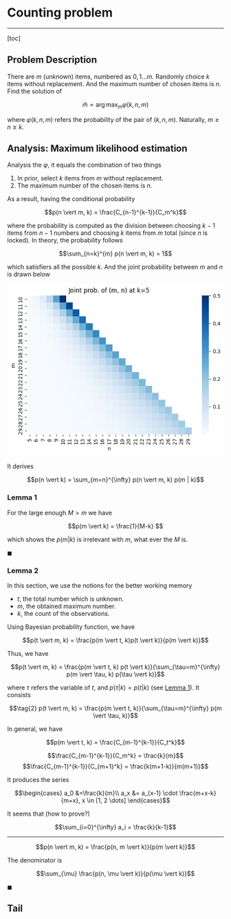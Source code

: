 # Counting problem

---

[toc]

## Problem Description

There are $m$ (unknown) items, numbered as $0, 1 \dots m$.
Randomly choice $k$ items without replacement.
And the maximum number of chosen items is $n$.
Find the solution of

$$\tag{1} \hat{m} = \arg\max_m \varphi(k, n, m)$$

where $\varphi(k, n, m)$ refers the probability of the pair of $(k, n, m)$.
Naturally, $m \ge n \ge k$.

## Analysis: Maximum likelihood estimation

Analysis the $\varphi$, it equals the combination of two things

1. In prior, select $k$ items from $m$ without replacement.
2. The maximum number of the chosen items is $n$.

As a result, having the conditional probability

$$p(n \vert m, k) = \frac{C_{n-1}^{k-1}}{C_m^k}$$

where the probability is computed as the division between choosing $k-1$ items from $n-1$ numbers and choosing $k$ items from $m$ total (since $n$ is locked).
In theory, the probability follows

$$\sum_{n=k}^{m} p(n \vert m, k) = 1$$

which satisfiers all the possible $k$.
And the joint probability between $m$ and $n$ is drawn below

![joint prob](./binomial-distribution-img/joint%20prob%20of%20m%20n.png "joint prob")

It derives

$$p(n \vert k) = \sum_{m=n}^{\infty} p(n \vert m, k) p(m | k)$$

### Lemma 1

For the large enough $M>m$ we have

$$p(m \vert k) = \frac{1}{M-k} $$

which shows the $p(m\vert k)$ is irrelevant with $m$, what ever the $M$ is.

$\blacksquare$

### Lemma 2

In this section, we use the notions for the better working memory

- $t$, the total number which is unknown.
- $m$, the obtained maximum number.
- $k$, the count of the observations.

Using Bayesian probability function, we have

$$p(t \vert m, k) = \frac{p(m \vert t, k)p(t \vert k)}{p(m \vert k)}$$

Thus, we have

$$p(t \vert m, k) = \frac{p(m \vert t, k) p(t \vert k)}{\sum_{\tau=m}^{\infty} p(m \vert \tau, k) p(\tau \vert k)}$$

where $\tau$ refers the variable of $t$, and $p(\tau \vert k) = p(t \vert k)$ (see [Lemma 1](#lemma-1)). It consists

$$\tag{2} p(t \vert m, k) = \frac{p(m \vert t, k)}{\sum_{\tau=m}^{\infty} p(m \vert \tau, k)}$$

In general, we have

$$p(m \vert t, k) = \frac{C_{m-1}^{k-1}}{C_t^k}$$

$$\frac{C_{m-1}^{k-1}}{C_m^k} = \frac{k}{m}$$
$$\frac{C_{m-1}^{k-1}}{C_{m+1}^k} = \frac{k(m+1-k)}{m(m+1)}$$

It produces the series

$$\begin{cases}
a_0 &=\frac{k}{m}\\
a_x &= a_{x-1} \cdot \frac{m+x-k}{m+x}, x \in [1, 2 \dots]
\end{cases}$$

It seems that (how to prove?)

$$\sum_{i=0}^{\infty} a_i = \frac{k}{k-1}$$

---

$$p(n \vert m, k) = \frac{p(n, m \vert k)}{p(m \vert k)}$$

The denominator is

$$\sum_{\mu} \frac{p(n, \mu \vert k)}{p(\mu \vert k)}$$

$\blacksquare$

## Tail
